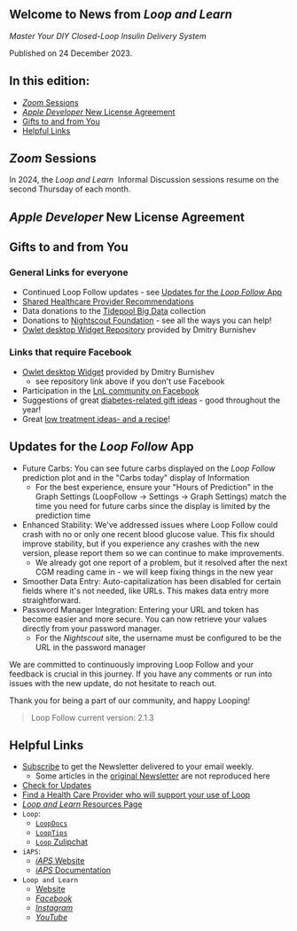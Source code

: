 ## Welcome to News from&nbsp;_<span translate="no">Loop and Learn</span>_

_Master Your DIY Closed-Loop Insulin Delivery System_

Published on 24 December 2023.

## In this edition:

* [*Zoom* Sessions](#upcoming-zoom-sessions)
* [*Apple Developer* New License Agreement](#apple-developer-new-license-agreement)
* [Gifts to and from You](#gifts-to-and-from-you)
* [Helpful Links](#helpful-links)

## *Zoom* Sessions

In 2024, the&nbsp;_<span translate="no">Loop and Learn</span>_ &nbsp;Informal Discussion sessions resume on the second Thursday of each month.

## *Apple Developer* New License Agreement

## Gifts to and from You

### General Links for everyone

* Continued Loop Follow updates - see [Updates for the *Loop Follow* App](#updates-for-the-loop-follow-app)
* [Shared Healthcare Provider Recommendations](https://www.loopandlearn.org/hcp-recommendations/)
* Data donations to the [Tidepool Big Data](https://www.tidepool.org/blog/empowering-the-future-of-diabetes-technology-with-data) collection
* Donations to [Nightscout Foundation](https://www.nightscoutfoundation.org/) - see all the ways you can help!
* [Owlet desktop Widget Repository](https://github.com/kashamalasha/nightscout-widget-electron) provided by Dmitry Burnishev

### Links that require Facebook

* [Owlet desktop Widget](https://www.facebook.com/groups/LOOPandLEARN/posts/3564809293775549/) provided by Dmitry Burnishev
    * see repository link above if you don't use Facebook
* Participation in the [LnL community on Facebook](https://www.facebook.com/groups/LOOPandLEARN)
* Suggestions of great [diabetes-related gift ideas](https://www.facebook.com/groups/LOOPandLEARN/posts/3582401498682995/) - good throughout the year!
* Great [low treatment ideas- and a recipe](https://www.facebook.com/groups/LOOPandLEARN/posts/3582942028628942/)!

## Updates for the *Loop Follow* App

* Future Carbs: You can see future carbs displayed on the *Loop Follow* prediction plot and in the "Carbs today" display of Information
    * For the best experience, ensure your "Hours of Prediction" in the Graph Settings (LoopFollow -> Settings -> Graph Settings) match the time you need for future carbs since the display is limited by the prediction time
* Enhanced Stability: We've addressed issues where Loop Follow could crash with no or only one recent blood glucose value. This fix should improve stability, but if you experience any crashes with the new version, please report them so we can continue to make improvements.
    * We already got one report of a problem, but it resolved after the next CGM reading came in - we will keep fixing things in the new year
* Smoother Data Entry: Auto-capitalization has been disabled for certain fields where it's not needed, like URLs. This makes data entry more straightforward.
* Password Manager Integration: Entering your URL and token has become easier and more secure. You can now retrieve your values directly from your password manager.
    * For the *Nightscout* site, the username must be configured to be the URL in the password manager

We are committed to continuously improving Loop Follow and your feedback is crucial in this journey. If you have any comments or run into issues with the new update, do not hesitate to reach out.

Thank you for being a part of our community, and happy Looping!

> Loop Follow current version: 2.1.3

## Helpful Links

* [Subscribe](https://www.loopandlearn.org/newsletter-signup/) to get the Newsletter delivered to your email weekly.
    * Some articles in the [original Newsletter](https://www.loopandlearn.org/2022/10/19/loop-and-learn-newsletter/) are not reproduced here
* [Check for Updates](https://www.loopandlearn.org/version-updates/)
* [Find a Health Care Provider who will support your use of&nbsp;<span translate="no">Loop</span>](https://www.loopandlearn.org/hcp-recommendations/)
* [_<span translate="no">Loop and Learn</span>_&nbsp;Resources Page](https://www.loopandlearn.org/resources/)
* <code>Loop</code>:
    * [`LoopDocs`](https://loopkit.github.io/loopdocs/)
    * [`LoopTips`](https://loopkit.github.io/looptips/)
    * [`Loop` Zulipchat](https://loop.zulipchat.com/)
* <code>iAPS</code>:
    * [*iAPS* Website](https://www.iaps-app.org/)
    * [*iAPS* Documentation](https://iaps.readthedocs.io/en/main/)
* <code>Loop and Learn</code>
    * [Website](https://www.loopandlearn.org/)
    * [*Facebook*](https://www.facebook.com/groups/LOOPandLEARN)
    * [*Instagram*](https://www.instagram.com/loopandlearn/)
    * [*YouTube*](https://www.youtube.com/c/loopandlearn)
